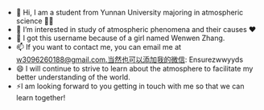 - 👋 Hi, I am a student from Yunnan University majoring in atmospheric science 👨‍🎓
- 👀 I’m interested in study of atmospheric phenomena and their causes ❤️
- 💞️ I got this username because of a girl named Wenwen Zhang.
- 📫 If you want to contact me, you can email me at w3096260188@gmail.com.当然也可以添加我的微信: Ensurezwwyyds
- 😄 I will continue to strive to learn about the atmosphere to facilitate my better understanding of the world.
- ⚡I am looking forward to you getting in touch with me so that we can learn together!
